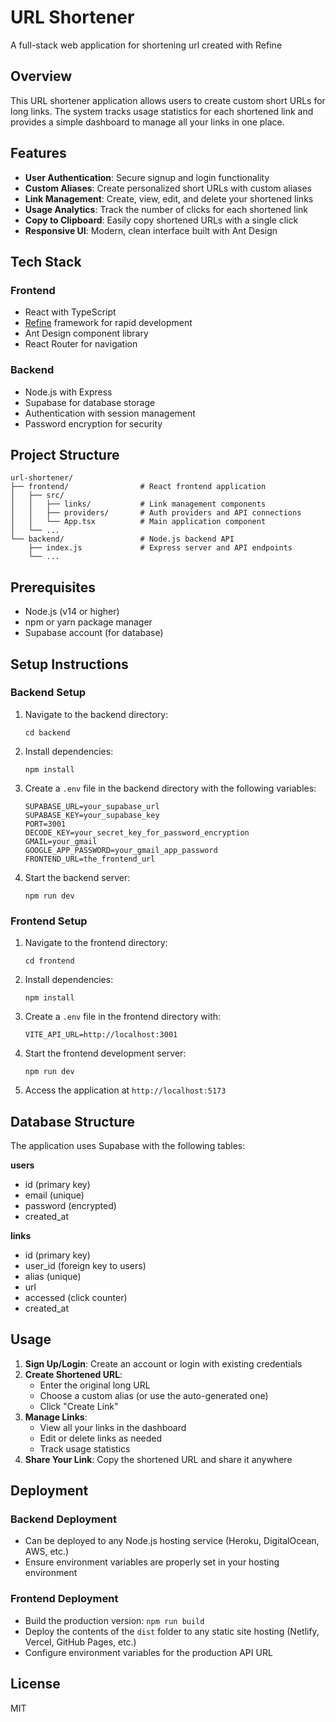 # URL Shortener

A full-stack web application for shortening url created with Refine

## Overview

This URL shortener application allows users to create custom short URLs for long links. The system tracks usage statistics for each shortened link and provides a simple dashboard to manage all your links in one place.

## Features

- **User Authentication**: Secure signup and login functionality
- **Custom Aliases**: Create personalized short URLs with custom aliases
- **Link Management**: Create, view, edit, and delete your shortened links
- **Usage Analytics**: Track the number of clicks for each shortened link
- **Copy to Clipboard**: Easily copy shortened URLs with a single click
- **Responsive UI**: Modern, clean interface built with Ant Design

## Tech Stack

### Frontend
- React with TypeScript
- [Refine](https://refine.dev/) framework for rapid development
- Ant Design component library
- React Router for navigation

### Backend
- Node.js with Express
- Supabase for database storage
- Authentication with session management
- Password encryption for security

## Project Structure

```
url-shortener/
├── frontend/                # React frontend application
│   ├── src/
│   │   ├── links/           # Link management components
│   │   ├── providers/       # Auth providers and API connections
│   │   └── App.tsx          # Main application component
│   └── ...
└── backend/                 # Node.js backend API
    ├── index.js             # Express server and API endpoints
    └── ...
```

## Prerequisites

- Node.js (v14 or higher)
- npm or yarn package manager
- Supabase account (for database)

## Setup Instructions

### Backend Setup

1. Navigate to the backend directory:
   ```
   cd backend
   ```

2. Install dependencies:
   ```
   npm install
   ```

3. Create a `.env` file in the backend directory with the following variables:
   ```
   SUPABASE_URL=your_supabase_url
   SUPABASE_KEY=your_supabase_key
   PORT=3001
   DECODE_KEY=your_secret_key_for_password_encryption
   GMAIL=your_gmail
   GOOGLE_APP_PASSWORD=your_gmail_app_password
   FRONTEND_URL=the_frontend_url
   ```

4. Start the backend server:
   ```
   npm run dev
   ```

### Frontend Setup

1. Navigate to the frontend directory:
   ```
   cd frontend
   ```

2. Install dependencies:
   ```
   npm install
   ```

3. Create a `.env` file in the frontend directory with:
   ```
   VITE_API_URL=http://localhost:3001
   ```

4. Start the frontend development server:
   ```
   npm run dev
   ```

5. Access the application at `http://localhost:5173`

## Database Structure

The application uses Supabase with the following tables:

**users**
- id (primary key)
- email (unique)
- password (encrypted)
- created_at

**links**
- id (primary key)
- user_id (foreign key to users)
- alias (unique)
- url
- accessed (click counter)
- created_at

## Usage

1. **Sign Up/Login**: Create an account or login with existing credentials
2. **Create Shortened URL**:
   - Enter the original long URL
   - Choose a custom alias (or use the auto-generated one)
   - Click "Create Link"
3. **Manage Links**:
   - View all your links in the dashboard
   - Edit or delete links as needed
   - Track usage statistics
4. **Share Your Link**: Copy the shortened URL and share it anywhere

## Deployment

### Backend Deployment
- Can be deployed to any Node.js hosting service (Heroku, DigitalOcean, AWS, etc.)
- Ensure environment variables are properly set in your hosting environment

### Frontend Deployment
- Build the production version: `npm run build`
- Deploy the contents of the `dist` folder to any static site hosting (Netlify, Vercel, GitHub Pages, etc.)
- Configure environment variables for the production API URL

## License

MIT
